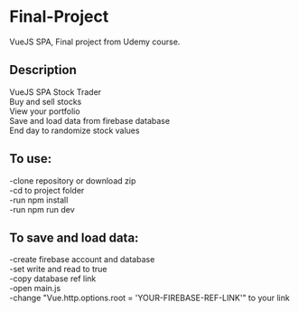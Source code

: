 # Final-Project
 VueJS SPA, Final project from Udemy course.

 ## Description

 VueJS SPA Stock Trader<br>
 Buy and sell stocks<br>
 View your portfolio<br>
 Save and load data from firebase database<br>
 End day to randomize stock values

 ## To use:

 -clone repository or download zip<br>
 -cd to project folder<br>
 -run npm install<br>
 -run npm run dev

 ## To save and load data:

 -create firebase account and database<br>
 -set write and read to true<br>
 -copy database ref link<br>
 -open main.js<br>
 -change "Vue.http.options.root = 'YOUR-FIREBASE-REF-LINK'" to your link
